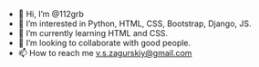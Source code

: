 - 👋 Hi, I’m @112grb
- 👀 I’m interested in Python, HTML, CSS, Bootstrap, Django, JS.
- 🌱 I’m currently learning HTML and CSS.
- 💞️ I’m looking to collaborate with good people.
- 📫 How to reach me v.s.zagurskiy@gmail.com

<!---
112grb/112grb is a ✨ special ✨ repository because its `README.md` (this file) appears on your GitHub profile.
You can click the Preview link to take a look at your changes.
--->
